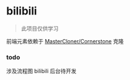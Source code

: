 # bilibili

>此项目仅供学习

前端元素依赖于 [MasterCloner/Cornerstone](https://github.com/MasterCloner/Cornerstone) 克隆

### todo
涉及流程图
bilibili 后台待开发
